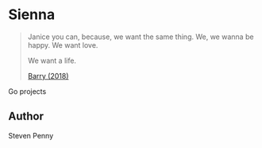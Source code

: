 # Sienna

> Janice you can, because, we want the same thing. We, we wanna be happy. We
> want love.
>
> We want a life.
>
> [Barry (2018)](//f002.backblazeb2.com/file/ql8mlh/barry-know-your-truth.mp4)

Go projects

## Author

Steven Penny
